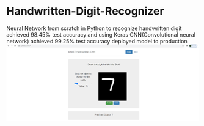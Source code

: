 # Handwritten-Digit-Recognizer
Neural Network from scratch in Python to recognize handwritten digit achieved  98.45% test accuracy and using Keras CNN(Convolutional neural network) achieved  99.25% test accuracy deployed model to production
<img src="pictures/picture1.jpg "/>
